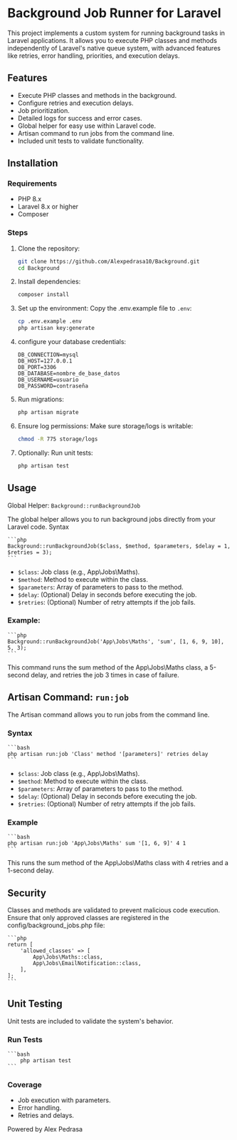 # Background Job Runner for Laravel

This project implements a custom system for running background tasks in Laravel applications. It allows you to execute PHP classes and methods independently of Laravel's native queue system, with advanced features like retries, error handling, priorities, and execution delays.


## Features
- Execute PHP classes and methods in the background.
- Configure retries and execution delays.
- Job prioritization.
- Detailed logs for success and error cases.
- Global helper for easy use within Laravel code.
- Artisan command to run jobs from the command line.
- Included unit tests to validate functionality.


## Installation

### Requirements
- PHP 8.x
- Laravel 8.x or higher
- Composer

### Steps
1. Clone the repository:
   ```bash
   git clone https://github.com/Alexpedrasa10/Background.git
   cd Background
    ```

2. Install dependencies:
    ```bash
    composer install
    ```

3. Set up the environment: Copy the .env.example file to `.env`:
    ```bash
    cp .env.example .env
    php artisan key:generate
    ```

4. configure your database credentials:
    ```env
    DB_CONNECTION=mysql
    DB_HOST=127.0.0.1
    DB_PORT=3306
    DB_DATABASE=nombre_de_base_datos
    DB_USERNAME=usuario
    DB_PASSWORD=contraseña
    ```

5. Run migrations:
    ```bash
    php artisan migrate
    ```

6. Ensure log permissions: Make sure storage/logs is writable:
    ```bash
    chmod -R 775 storage/logs
    ```

7. Optionally: Run unit tests:
    ```bash
    php artisan test
   ```

## Usage
Global Helper: `Background::runBackgroundJob`

The global helper allows you to run background jobs directly from your Laravel code.
Syntax

    ```php
    Background::runBackgroundJob($class, $method, $parameters, $delay = 1, $retries = 3);
    ```

- `$class`: Job class (e.g., App\Jobs\Maths).
- `$method`: Method to execute within the class.
- `$parameters`: Array of parameters to pass to the method.
- `$delay`: (Optional) Delay in seconds before executing the job.
- `$retries`: (Optional) Number of retry attempts if the job fails.

### Example:

    ```php
    Background::runBackgroundJob('App\Jobs\Maths', 'sum', [1, 6, 9, 10], 5, 3);
    ```

This command runs the sum method of the App\Jobs\Maths class, a 5-second delay, and retries the job 3 times in case of failure.


## Artisan Command: `run:job`

The Artisan command allows you to run jobs from the command line.

### Syntax
    ```bash
    php artisan run:job 'Class' method '[parameters]' retries delay
    ```
- `$class`: Job class (e.g., App\Jobs\Maths).
- `$method`: Method to execute within the class.
- `$parameters`: Array of parameters to pass to the method.
- `$delay`: (Optional) Delay in seconds before executing the job.
- `$retries`: (Optional) Number of retry attempts if the job fails.

### Example
    ```bash
    php artisan run:job 'App\Jobs\Maths' sum '[1, 6, 9]' 4 1
    ```
This runs the sum method of the App\Jobs\Maths class with 4 retries and a 1-second delay.


## Security

Classes and methods are validated to prevent malicious code execution.
Ensure that only approved classes are registered in the config/background_jobs.php file:

    ```php
    return [
        'allowed_classes' => [
            App\Jobs\Maths::class,
            App\Jobs\EmailNotification::class,
        ],
    ];
    ```


## Unit Testing

Unit tests are included to validate the system's behavior.
### Run Tests

    ```bash
        php artisan test
    ```
### Coverage

- Job execution with parameters.
- Error handling.
- Retries and delays.



Powered by Alex Pedrasa 
